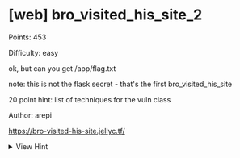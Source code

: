 # [web] bro_visited_his_site_2

Points: 453

Difficulty: easy

ok, but can you get /app/flag.txt

note: this is not the flask secret - that's the first bro_visited_his_site

20 point hint: list of techniques for the vuln class

Author: arepi

https://bro-visited-his-site.jellyc.tf/ 

<details>
<summary>View Hint</summary>

https://book.hacktricks.xyz/pentesting-web/ssti-server-side-template-injection/jinja2-ssti

</details>

<style>
details summary { 
    cursor: pointer;
}
</style>

##
